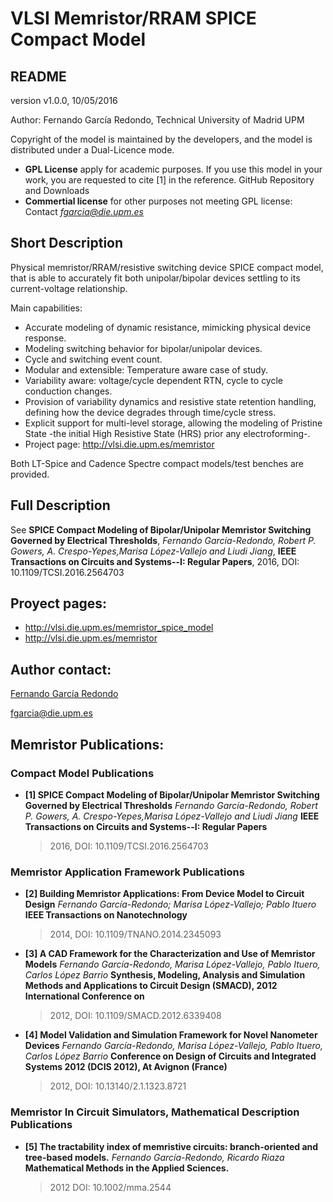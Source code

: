 # VLSI Memristor/RRAM SPICE Compact Model
## README

version v1.0.0, 10/05/2016

Author: Fernando García Redondo, Technical University of Madrid UPM

Copyright of the model is maintained by the developers,
and the model is distributed under a Dual-Licence mode.

* **GPL License** apply for academic purposes.
If you use this model in your work, you are requested to cite [1] in the reference.
GitHub Repository and Downloads
* **Commertial license** for other purposes not meeting GPL license: Contact *fgarcia@die.upm.es*

## Short Description
Physical memristor/RRAM/resistive switching device SPICE compact model,
that is able to accurately fit both unipolar/bipolar devices settling to its
current-voltage relationship.

Main capabilities:
* Accurate modeling of dynamic resistance, mimicking physical device response.
* Modeling switching behavior for bipolar/unipolar devices.
* Cycle and switching event count.
* Modular and extensible: Temperature aware case of study.
* Variability aware: voltage/cycle dependent RTN, cycle to cycle conduction changes.
* Provision of variability dynamics and resistive state
retention handling, defining how the device degrades
through time/cycle stress.
* Explicit support for multi-level storage, allowing
the modeling of Pristine State -the initial High
Resistive State (HRS) prior any electroforming-.
* Project page: http://vlsi.die.upm.es/memristor

Both LT-Spice and Cadence Spectre compact models/test benches
are provided.

## Full Description
See **SPICE Compact Modeling of Bipolar/Unipolar Memristor Switching Governed by Electrical Thresholds**, *Fernando García-Redondo, Robert P. Gowers, A. Crespo-Yepes,Marisa López-Vallejo and Liudi Jiang*, **IEEE Transactions on Circuits and Systems--I: Regular Papers**, 2016, DOI: 10.1109/TCSI.2016.2564703

## Proyect pages:
* http://vlsi.die.upm.es/memristor_spice_model
* http://vlsi.die.upm.es/memristor

## Author contact:
[Fernando García Redondo](http://www.fernandeando.com)

[fgarcia@die.upm.es](mailto:fgarcia@die.upm.es)

## Memristor Publications:
### Compact Model Publications
* **[1] SPICE Compact Modeling of Bipolar/Unipolar Memristor Switching Governed by Electrical Thresholds**
  *Fernando García-Redondo, Robert P. Gowers, A. Crespo-Yepes,Marisa López-Vallejo and Liudi Jiang*
  **IEEE Transactions on Circuits and Systems--I: Regular Papers**
  > 2016, DOI: 10.1109/TCSI.2016.2564703

### Memristor Application Framework Publications
* **[2] Building Memristor Applications: From Device Model to Circuit Design**
  *Fernando García-Redondo; Marisa López-Vallejo; Pablo Ituero*
  **IEEE Transactions on Nanotechnology**
  > 2014, DOI: 10.1109/TNANO.2014.2345093

* **[3] A CAD Framework for the Characterization and Use of Memristor Models**
  *Fernando García-Redondo, Marisa López-Vallejo, Pablo Ituero, Carlos López Barrio*
  **Synthesis, Modeling, Analysis and Simulation Methods and Applications to Circuit Design (SMACD), 2012 International Conference on**
  > 2012, DOI: 10.1109/SMACD.2012.6339408

* **[4] Model Validation and Simulation Framework for Novel Nanometer Devices**
  *Fernando García-Redondo, Marisa López-Vallejo, Pablo Ituero, Carlos López Barrio*
  **Conference on Design of Circuits and Integrated Systems 2012 (DCIS 2012), At Avignon (France)**
  > 2012, DOI: 10.13140/2.1.1323.8721

### Memristor In Circuit Simulators, Mathematical Description Publications
* **[5] The tractability index of memristive circuits: branch-oriented and tree-based models.**
  *Fernando García-Redondo, Ricardo Riaza*
  **Mathematical Methods in the Applied Sciences.**
  > 2012 DOI: 10.1002/mma.2544

